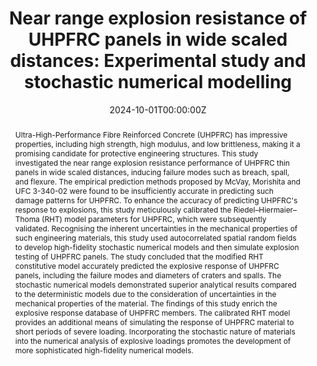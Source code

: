 ---
title: "Near range explosion resistance of UHPFRC panels in wide scaled distances: Experimental study and stochastic numerical modelling"
authors:
- yinxing
- Qinghua Li*
- Qingmin Wang
- Bokun Chen
- Shilang Xu
# author_notes:
# - "Equal contribution"
# - "Equal contribution"
date: "2024-10-01T00:00:00Z"

# Publication type.
# Accepts a single type but formatted as a YAML list (for Hugo requirements).
# Enter a publication type from the CSL standard.
publication_types: ["article-journal"]

# Publication name and optional abbreviated publication name.
publication: "***International Journal of Impact Engineering***, 192, 105028"

abstract: Ultra-High-Performance Fibre Reinforced Concrete (UHPFRC) has impressive properties, including high strength, high modulus, and low brittleness, making it a promising candidate for protective engineering structures. This study investigated the near range explosion resistance performance of UHPFRC thin panels in wide scaled distances, inducing failure modes such as breach, spall, and flexure. The empirical prediction methods proposed by McVay, Morishita and UFC 3-340-02 were found to be insufficiently accurate in predicting such damage patterns for UHPFRC. To enhance the accuracy of predicting UHPFRC's response to explosions, this study meticulously calibrated the Riedel–Hiermaier–Thoma (RHT) model parameters for UHPFRC, which were subsequently validated. Recognising the inherent uncertainties in the mechanical properties of such engineering materials, this study used autocorrelated spatial random fields to develop high-fidelity stochastic numerical models and then simulate explosion testing of UHPFRC panels. The study concluded that the modified RHT constitutive model accurately predicted the explosive response of UHPFRC panels, including the failure modes and diameters of craters and spalls. The stochastic numerical models demonstrated superior analytical results compared to the deterministic models due to the consideration of uncertainties in the mechanical properties of the material. The findings of this study enrich the explosive response database of UHPFRC members. The calibrated RHT model provides an additional means of simulating the response of UHPFRC material to short periods of severe loading. Incorporating the stochastic nature of materials into the numerical analysis of explosive loadings promotes the development of more sophisticated high-fidelity numerical models.

tags:
- Explosion Protection
- UHPFRC
featured: true

links:
  # - type: pdf
  #   url: http://arxiv.org/pdf/1512.04133v1
  # - type: code
  #   url: https://github.com/HugoBlox/hugo-blox-builder
  # - type: dataset
  #   url: ""
  # - type: poster
  #   url: ""
  # - type: project
  #   url: ""
  # - type: slides
  #   url: https://www.slideshare.net/
  - type: doi
    url: "https://doi.org/10.1016/j.ijimpeng.2024.105028"
  # - type: video
  #   url: ""

# Featured image
# To use, add an image named `featured.jpg/png` to your page's folder. 
image:
  placement: 2
  focal_point: "Top"
  preview_only: false

# Associated Projects (optional).
#   Associate this publication with one or more of your projects.
#   Simply enter your project's folder or file name without extension.
#   E.g. `internal-project` references `content/project/internal-project/index.md`.
#   Otherwise, set `projects: []`.
projects: []

# Slides (optional).
#   Associate this publication with Markdown slides.
#   Simply enter your slide deck's filename without extension.
#   E.g. `slides: "example"` references `content/slides/example/index.md`.
#   Otherwise, set `slides: ""`.
slides: ""
---